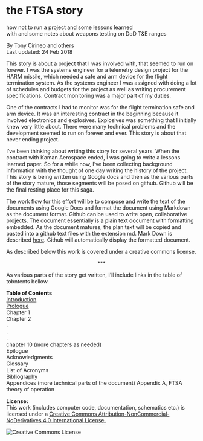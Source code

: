 the FTSA story
====  
how not to run a project and some lessons learned  
with and some notes about weapons testing on DoD T&E ranges  

By Tony Cirineo and others  
Last updated: 24 Feb 2018  

This story is about a project that I was involved with, that seemed to run on forever.  I was the systems engineer for a telemetry design project for the HARM missile, which needed a safe and arm device for the flight termination system.  As the systems engineer I was assigned with doing a lot of schedules and budgets for the project as well as writing procurement specifications.  Contract monitoring was a major part of my duties.  

One of the contracts I had to monitor was for the flight termination safe and arm device. It was an interesting contract in the beginning because it involved electronics and explosives. Explosives was something that I initially knew very little about.  There were many technical problems and the development seemed to run on forever and ever.  This story is about that never ending project.  

I’ve been thinking about writing this story for several years.  When the contract with Kaman Aerospace ended, I was going to write a lessons learned paper.  So for a while now, I’ve been collecting background information with the thought of one day writing the history of the project.  This story is being written using Google docs and then as the various parts of the story mature, those segments will be posed on github.  Github will be the final resting place for this saga.  

The work flow for this effort will be to compose and write the text of the documents using Google Docs and format the document using Markdown as the document format. Github can be used to write open, collaborative projects. The document essentially is a plain text document with formatting embedded.  As the document matures, the plan text will be copied and pasted into a github text files with the extension md.  Mark Down is described [here](https://guides.github.com/features/mastering-markdown/#what).  Github will automatically display the formatted document.

As described below this work is covered under a creative commons license.  

<p align="center">***</p>

As various parts of the story get written, I’ll include links in the table of tobntents bellow.  

**Table of Contents**    
[Introduction](https://github.com/Tiburonboy/The-FTSA-Story/blob/master/manuscript/Introduction.md)  
[Prologue](https://github.com/Tiburonboy/The-FTSA-Story/blob/master/manuscript/Prologue.md)   
Chapter 1  
Chapter 2  
.  
.  
.  
chapter 10  (more chapters as needed)  
Epilogue  
Acknowledgments  
Glossary  
List of Acronyms  
Bibliography  
Appendices  (more technical parts of the document)
Appendix A, FTSA theory of operation

**License:**  
This work (includes computer code, documentation, schematics etc.) is licensed under a [Creative Commons Attribution-NonCommercial-NoDerivatives 4.0 International License.](http://creativecommons.org/licenses/by-nc-nd/4.0/)

<img alt="Creative Commons License" style="border-width:0" src="https://i.creativecommons.org/l/by-nc-nd/4.0/88x31.png" />

